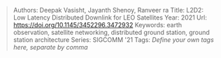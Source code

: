 > Authors: Deepak Vasisht, Jayanth Shenoy, Ranveer ra
> Title: L2D2: Low Latency Distributed Downlink for LEO Satellites
> Year: 2021
> Url: https://doi.org/10.1145/3452296.3472932
> Keywords: earth observation, satellite networking, distributed ground station, ground station architecture
> Series: SIGCOMM '21
> Tags: *Define your own tags here, separate by comma*